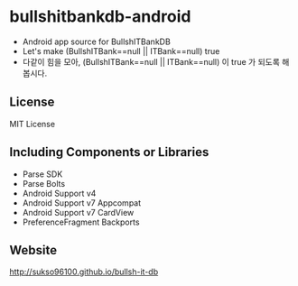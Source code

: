 # bullshitbankdb-android
- Android app source for BullshITBankDB
- Let's make (BullshITBank==null || ITBank==null) true
- 다같이 힘을 모아, (BullshITBank==null || ITBank==null) 이 true 가 되도록 해 봅시다.

## License
MIT License

## Including Components or Libraries
- Parse SDK
- Parse Bolts
- Android Support v4
- Android Support v7 Appcompat
- Android Support v7 CardView
- PreferenceFragment Backports

## Website
http://sukso96100.github.io/bullsh-it-db
